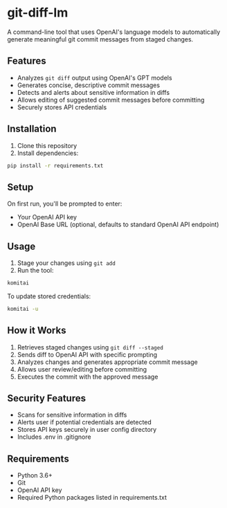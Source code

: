 # git-diff-lm

A command-line tool that uses OpenAI's language models to automatically generate meaningful git commit messages from staged changes.

## Features

- Analyzes `git diff` output using OpenAI's GPT models
- Generates concise, descriptive commit messages
- Detects and alerts about sensitive information in diffs
- Allows editing of suggested commit messages before committing
- Securely stores API credentials

## Installation

1. Clone this repository
2. Install dependencies:
```bash
pip install -r requirements.txt
```

## Setup

On first run, you'll be prompted to enter:
- Your OpenAI API key
- OpenAI Base URL (optional, defaults to standard OpenAI API endpoint)

## Usage

1. Stage your changes using `git add`
2. Run the tool:
```bash
komitai
```

To update stored credentials:
```bash
komitai -u
```

## How it Works

1. Retrieves staged changes using `git diff --staged`
2. Sends diff to OpenAI API with specific prompting
3. Analyzes changes and generates appropriate commit message
4. Allows user review/editing before committing
5. Executes the commit with the approved message

## Security Features

- Scans for sensitive information in diffs
- Alerts user if potential credentials are detected
- Stores API keys securely in user config directory
- Includes .env in .gitignore

## Requirements

- Python 3.6+
- Git
- OpenAI API key
- Required Python packages listed in requirements.txt
